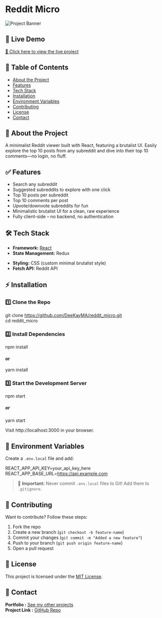 # Reddit Micro

![Project Banner](https://redditmicro.netlify.app/Reddit%20Micro%20Screenshot.png)  

## 🚀 Live Demo  
[🔗 Click here to view the live project](https://redditmicro.netlify.app/)  

## 📖 Table of Contents  
- [About the Project](#-about-the-project)
- [Features](#-features)  
- [Tech Stack](#-tech-stack)  
- [Installation](#-installation)  
- [Environment Variables](#-environment-variables)  
- [Contributing](#-contributing)  
- [License](#-license)  
- [Contact](#-contact)  

## 📌 About the Project  
A minimalist Reddit viewer built with React, featuring a brutalist UI. Easily explore the top 10 posts from any subreddit and dive into their top 10 comments—no login, no fluff.

## ✅ Features
- Search any subreddit
- Suggested subreddits to explore with one click
- Top 10 posts per subreddit
- Top 10 comments per post
- Upvote/downvote subreddits for fun
- Minimalistic brutalist UI for a clean, raw experience
- Fully client-side – no backend, no authentication  

## 🛠 Tech Stack  
- **Framework:** [React](https://react.dev/)
- **State Management:** Redux
<!-- - **Backend (if applicable):** Node.js -->
- **Styling:** CSS (custom minimal brutalist style)
- **Fetch API:** Reddit API

## ⚡ Installation  

### 1️⃣ Clone the Repo  
git clone https://github.com/DeeKayMA/reddit_micro.git
<br/>
cd reddit_micro  

### 2️⃣ Install Dependencies  
npm install  
#### or  
yarn install  

### 3️⃣ Start the Development Server  
npm start
##### or
yarn start 

Visit http://localhost:3000 in your browser.

## 🔑 Environment Variables  
Create a `.env.local` file and add:  

REACT_APP_API_KEY=your_api_key_here  
REACT_APP_BASE_URL=https://api.example.com  

> 🚨 **Important:** Never commit `.env.local` files to Git! Add them to `.gitignore`.
 

## 🤝 Contributing  
Want to contribute? Follow these steps:  
1. Fork the repo  
2. Create a new branch (`git checkout -b feature-name`)  
3. Commit your changes (`git commit -m "Added a new feature"`)  
4. Push to your branch (`git push origin feature-name`)  
5. Open a pull request  

## 📜 License  
This project is licensed under the [MIT License](LICENSE).  

## 📩 Contact  
**Portfolio :** [See my other projects](https://diquan.net)  
**Project Link :** [GitHub Repo](https://github.com/DeeKayMA/reddit_micro.git)  